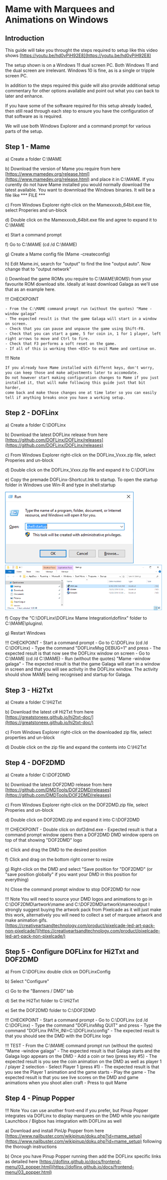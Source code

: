 # Mame with Marquees and Animations on Windows

## Introduction
This guide will take you throught the steps required to setup like this video shows [https://youtu.be/hd0vPiH92E8](https://youtu.be/hd0vPiH92E8)

The setup shown is on a Windows 11 dual screen PC.  Both Windows 11 and the dual screen are irrelevant.  Windows 10 is fine, as is a single or tripple screen PC.

In addition to the steps required this guide will also provide additional setup commentary for other options available and point out what you can back to later and enhance.

If you have some of the software required for this setup already loaded, then still read through each step to ensure you have the configuration of that software as is required.

We will use both Windows Explorer and a command prompt for various parts of the setup.

## Step 1 - Mame
a) Create a folder C:\MAME

b) Download the version of Mame you require from here [https://www.mamedev.org/release.html](https://www.mamedev.org/release.html)  and place it in C:\MAME.  If you curently do not have Mame installed you would normally download the latest available.  You want to downnload the Windows binaries.  It will be a file like *** FILE ***

c) From Windows Explorer right-click on the Mamexxxxb_64bit.exe file, select Properies and un-block

d) Double click on the Mamexxxxb_64bit.exe file and agree to expand it to C:\MAME

e) Start a command prompt

f) Go to C:\MAME (cd /d C:\MAME)

g) Create a Mame config file (Mame -createconfig)

h) Edit Mame.ini, search for "output" to find the line "output     auto".  Now change that to "output    network"

i) Download the game ROMs you require to C:\MAME\ROMS\ from your favourite ROM download site.  Ideally at least download Galaga as we'll use that as an example here.

!!! CHECKPOINT

    - From the C:\MAME command prompt run (without the quotes) "Mame -window galaga"
    - The expected result is that the game Galaga will start in a window on screen.
    - Check that you can pause and unpause the game using Shift-F8.
    - Check that you can start a game, 5 for coin in, 1 for 1 player, left right arrows to move and Ctrl to fire.
    - Check that F3 performs a soft reset on the game.
    - If all of this is working then <ESC> to exit Mame and continue on.

!!! Note

    If you already have Mame installed with differnt keys, don't worry, you can keep those and make adjustments later to accomodate.
    Do not however start making configuration changes to Mame if you just installed it, that will make following this guide just that bit harder,
    come back and make those changes one at time later so you can easily tell if anything breaks once you have a working setup.

## Step 2 - DOFLinx
a) Create a folder C:\DOFLinx

b) Download the latest DOFLinx release from here [https://github.com/DOFLinx/DOFLinx/releases](https://github.com/DOFLinx/DOFLinx/releases)

c) From Windows Explorer right-click on the DOFLinx_Vxxx.zip file, select Properies and un-block

d) Double click on the DOFLinx_Vxxx.zip file and expand it to C:\DOFLinx

e) Copy the premade DOFLinx-Shortcut.lnk to startup.  To open the startup folder in Windows use Win-R and type in shell:startup

![](../img/media/RunShellStartup.png)
![](../img/media/image3.png)

f) Copy the "C:\DOFLinx\DOFLinx Mame Integration\doflinx\" folder to C:\MAME\plugins\

g) Restart Windows

!!! CHECKPOINT
    - Start a command prompt
    - Go to C:\DOFLinx  (cd /d C:\DOFLinx)
    - Type the command "DOFLinxMsg DEBUG=1" and press <ENTER>
    - The expected result is that now see the DOFLinx window on screen
    - Go to C:\MAME (cd /d C:\MAME)
    - Run (without the quotes) "Mame -window galaga"
    - The expected result is that the game Galaga will start in a window in screen and that you will see activity in the DOFLinx window.  The activity should show MAME being recognised and startup for Galaga.

## Step 3 - Hi2Txt
a) Create a folder C:\Hi2Txt

b) Download the latest c# Hi2Txt from here [https://greatstoneex.github.io/hi2txt-doc/](https://greatstoneex.github.io/hi2txt-doc/)

c) From Windows Explorer right-click on the downloaded zip file, select properties and un-block

d) Double click on the zip file and expand the contents into C:\Hi2Txt

## Step 4 - DOF2DMD
a) Create a folder C:\DOF2DMD

b) Download the latest DOF2DMD release from here [https://github.com/DMDTools/DOF2DMD/releases](https://github.com/DMDTools/DOF2DMD/releases)

c) From Windows Explorer right-click on the DOF2DMD.zip file, select Properies and un-block

d) Double click on DOF2DMD.zip and expand it into C:\DOF2DMD

!!! CHECKPOINT
    - Double click on dof2dmd.exe
    - Expected result is that a command prompt window opens then a DOF2DMD DMD window opens on top of that showing "DOF2DMD" logo

e) Click and drag the DMD to the desired position

f) Click and drag on the bottom right corner to resize

g) Right-click on the DMD and select "Save position for "DOF2DMD" (or "save position globally" if you want your DMD in this position for everything)

h) Close the command prompt window to stop DOF2DMD for now

!!! Note
    You will need to source your DMD logos and animations to go in C:\DOF2DMD\artwork\mame and C:\DOF2DMD\artwork\mameoutput
    I strongly suggest buying the artwork pack from Pixelcade as it will just make this work, alternatively you will need to collect a set of marquee artwork and make animation gifs.
    [https://creativeartsandtechnology.com/product/pixelcade-led-art-pack-non-pixelcade/](https://creativeartsandtechnology.com/product/pixelcade-led-art-pack-non-pixelcade/)

## Step 5 - Configure DOFLinx for Hi2Txt and DOF2DMD
a) From C:\DOFLinx double click on DOFLinxConfig

b) Select "Configure"

c) Go to the "Banners / DMD" tab

d) Set the Hi2Txt folder to C:\Hi2Txt

e) Set the DOF2DMD folder to C:\DOF2DMD

!!! CHECKPOINT
    - Start a command prompt
    - Go to C:\DOFLinx  (cd /d C:\DOFLinx)
    - Type the command "DOFLinxMsg QUIT" and press <ENTER>
    - Type the command "DOFLinx PATH_INI=C:\DOFLinx\config\"
    - The expected result is that you should see the DMD with the DOFLinx logo

!!! TEST
    - From the C:\MAME command prompt run (without the quotes) "Mame -window galaga"
    - The expected result is that Galaga starts and the Galaga logo appears on the DMD
    - Add a coin or two (press key #5)
    - The expected result is you see the coin animation on the DMD as well as player 1 / player 2 selection
    - Select Player 1 (press #1)
    - The expected result is that you see the Player 1 animation and the game starts
    - Play the game
    - The expected result is that you see live scores on the DMD and game animations when you shoot alien craft
    - Press <ESC> to quit Mame


## Step 4 - Pinup Popper
!!! Note
    You can use another front-end if you prefer, but Pinup Popper integrates via DOFLinx to display marquees on the DMD while you navigate
    Launchbox / Bigbox has integration with DOFLinx as well

a) Download and install PinUp Popper from here [https://www.nailbuster.com/wikipinup/doku.php?id=mame_setup](https://www.nailbuster.com/wikipinup/doku.php?id=mame_setup) following the thorough instructions

b) Once you have Pinup Popper running then add the DOFLinx specific links as detailed here [https://doflinx.github.io/docs/frontend-menu/03_popper.html](https://doflinx.github.io/docs/frontend-menu/03_popper.html)
